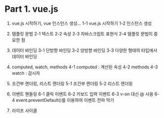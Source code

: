 # Part 1. vue.js

1. vue.js 시작하기, vue 인스턴스 생성… 
    1-1 vue.js 시작하기
    1-2 인스턴스 생성

2. 템플릿 문법
    2-1 텍스트
    2-2 속성
    2-3 자바스크립트 표현식
    2-4 템플릿 문법이 중요한 점

3. 데이터 바인딩
    3-1 단방향 바인딩
    3-2 양방향 바인딩
    3-3 다양한 형태의 타입에서 데이터 바인딩

4. computed, watch, methods
    4-1 computed : 계산된 속성
    4-2 methods
    4-3 watch : 감시자

5. 조건부 렌더링, 리스트 렌더링
    5-1 조건부 렌더링
    5-2 리스트 렌더링

6. 이벤트 핸들링
    6-1 클릭 이벤트
    6-2 키보드 입력 이벤트
    6-3 v-on 대신 @ 사용
    6-4 event.preventDefault()를 이용하여 이벤트 전파 막기

7. 라이프 사이클